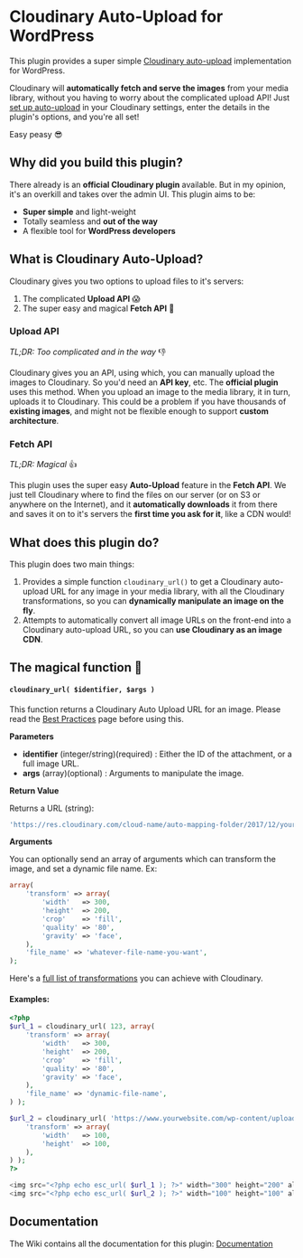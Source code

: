 # Cloudinary Auto-Upload for WordPress

This plugin provides a super simple [Cloudinary auto-upload](https://cloudinary.com/documentation/fetch_remote_images#auto_upload_remote_resources) implementation for WordPress.

Cloudinary will **automatically fetch and serve the images** from your media library, without you having to worry about the complicated upload API! Just [set up auto-upload](https://github.com/junaidbhura/auto-cloudinary/wiki/Setup) in your Cloudinary settings, enter the details in the plugin's options, and you're all set!

Easy peasy 😎

## Why did you build this plugin?

There already is an **official Cloudinary plugin** available. But in my opinion, it's an overkill and takes over the admin UI. This plugin aims to be:

* **Super simple** and light-weight
* Totally seamless and **out of the way**
* A flexible tool for **WordPress developers**

## What is Cloudinary Auto-Upload?

Cloudinary gives you two options to upload files to it's servers:

1. The complicated **Upload API** 😱
2. The super easy and magical **Fetch API** 🎩

### Upload API

_TL;DR: Too complicated and in the way_ 👎

Cloudinary gives you an API, using which, you can manually upload the images to Cloudinary. So you'd need an **API key**, etc. The **official plugin** uses this method. When you upload an image to the media library, it in turn, uploads it to Cloudinary. This could be a problem if you have thousands of **existing images**, and might not be flexible enough to support **custom architecture**.

### Fetch API

_TL;DR: Magical_ 👍

This plugin uses the super easy **Auto-Upload** feature in the **Fetch API**. We just tell Cloudinary where to find the files on our server (or on S3 or anywhere on the Internet), and it **automatically downloads** it from there and saves it on to it's servers the **first time you ask for it**, like a CDN would!

## What does this plugin do?

This plugin does two main things:

1. Provides a simple function `cloudinary_url()` to get a Cloudinary auto-upload URL for any image in your media library, with all the Cloudinary transformations, so you can **dynamically manipulate an image on the fly**.
1. Attempts to automatically convert all image URLs on the front-end into a Cloudinary auto-upload URL, so you can **use Cloudinary as an image CDN**.

## The magical function 🎩

#### `cloudinary_url( $identifier, $args )`

This function returns a Cloudinary Auto Upload URL for an image. Please read the [Best Practices](https://github.com/junaidbhura/auto-cloudinary/wiki/Best-Practices) page before using this.

**Parameters**

* **identifier** (integer/string)(required) : Either the ID of the attachment, or a full image URL.
* **args** (array)(optional) : Arguments to manipulate the image.

**Return Value**

Returns a URL (string):

```php
'https://res.cloudinary.com/cloud-name/auto-mapping-folder/2017/12/your-image.jpg'
```

**Arguments**

You can optionally send an array of arguments which can transform the image, and set a dynamic file name. Ex:

```php
array(
	'transform' => array(
		'width'   => 300,
		'height'  => 200,
		'crop'    => 'fill',
		'quality' => '80',
		'gravity' => 'face',
	),
	'file_name' => 'whatever-file-name-you-want',
);
```

Here's a [full list of transformations](https://cloudinary.com/documentation/image_transformations) you can achieve with Cloudinary.

#### Examples:

```php
<?php
$url_1 = cloudinary_url( 123, array(
	'transform' => array(
		'width'   => 300,
		'height'  => 200,
		'crop'    => 'fill',
		'quality' => '80',
		'gravity' => 'face',
	),
	'file_name' => 'dynamic-file-name',
) );

$url_2 = cloudinary_url( 'https://www.yourwebsite.com/wp-content/uploads/2017/12/my-image.jpg', array(
	'transform' => array(
		'width'   => 100,
		'height'  => 100,
	),
) );
?>

<img src="<?php echo esc_url( $url_1 ); ?>" width="300" height="200" alt="">
<img src="<?php echo esc_url( $url_2 ); ?>" width="100" height="100" alt="">
```

## Documentation

The Wiki contains all the documentation for this plugin: [Documentation](https://github.com/junaidbhura/auto-cloudinary/wiki)

